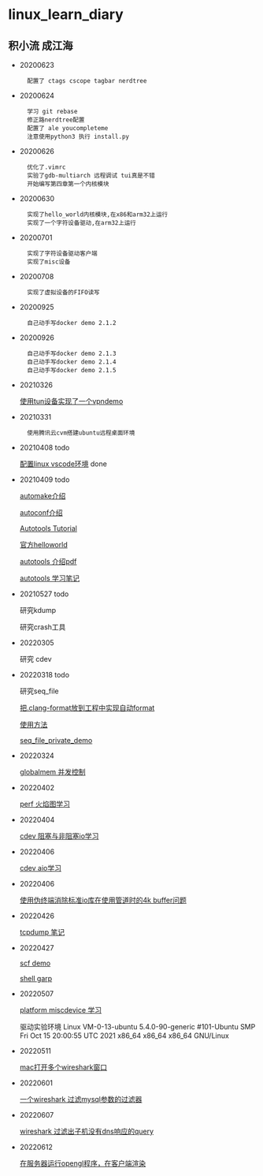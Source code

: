 # linux_learn_diary

## 积小流 成江海

* 20200623

  
        配置了 ctags cscope tagbar nerdtree


* 20200624


        学习 git rebase
        修正路nerdtree配置
        配置了 ale youcompleteme
        注意使用python3 执行 install.py


* 20200626


        优化了.vimrc
        实验了gdb-multiarch 远程调试 tui真是不错
        开始编写第四章第一个内核模块


* 20200630

    
        实现了hello_world内核模块,在x86和arm32上运行
        实现了一个字符设备驱动,在arm32上运行

* 20200701

        实现了字符设备驱动客户端
        实现了misc设备

* 20200708

        实现了虚拟设备的FIFO读写

* 20200925

        自己动手写docker demo 2.1.2

* 20200926

        自己动手写docker demo 2.1.3
        自己动手写docker demo 2.1.4
        自己动手写docker demo 2.1.5

* 20210326

    [使用tun设备实现了一个vpndemo](https://github.com/freelw/vpndemo)

* 20210331

        使用腾讯云cvm搭建ubuntu远程桌面环境

* 20210408 todo

    [配置linux vscode环境](https://code.visualstudio.com/docs/cpp/config-linux) done

* 20210409 todo

    [automake介绍](http://www.gnu.org/software/automake/manual/automake.html#Modernize-AM_005fINIT_005fAUTOMAKE-invocation)

    [autoconf介绍](https://www.gnu.org/savannah-checkouts/gnu/autoconf/manual/autoconf-2.70/autoconf.html#Top)

    [Autotools Tutorial](https://www.lrde.epita.fr/~adl/autotools.html)

    [官方helloworld](https://www.gnu.org/software/automake/manual/html_node/Hello-World.html#Hello-World)

    [autotools 介绍pdf](https://www.lrde.epita.fr/~adl/dl/autotools.pdf)

    [autotools 学习笔记](https://github.com/freelw/linux_learn_diary/blob/master/amhello/readme.md)

* 20210527 todo

    研究kdump

    研究crash工具

* 20220305

    研究 cdev

* 20220318 todo

    研究seq_file

    [把.clang-format放到工程中实现自动format](https://gitee.com/freelw/linux_learn_diary/blob/master/.clang-format)
    
    [使用方法](https://zhuanlan.zhihu.com/p/356143396)

    [seq_file_private_demo](https://gitee.com/freelw/linux_learn_diary/tree/master/seq_file_private_demo)

* 20220324 

    [globalmem 并发控制](https://gitee.com/freelw/linux_learn_diary/tree/master/cdev)

* 20220402

    [perf 火焰图学习](https://gitee.com/freelw/linux_learn_diary/tree/master/perf_flame)

* 20220404

    [cdev 阻塞与非阻塞io学习](https://gitee.com/freelw/linux_learn_diary/tree/master/cdev_fifo)

* 20220406

    [cdev aio学习](https://gitee.com/freelw/linux_learn_diary/tree/master/cdev_fifo_aio)

* 20220406

    [使用伪终端消除标准io库在使用管道时的4k buffer问题](https://gitee.com/freelw/linux_learn_diary/tree/master/pty_test)

* 20220426

    [tcpdump 笔记](https://gitee.com/freelw/linux_learn_diary/tree/master/tcpdump)

* 20220427

    [scf demo](https://gitee.com/freelw/linux_learn_diary/tree/master/scf)

    [shell garp](https://gitee.com/freelw/linux_learn_diary/tree/master/shell_garp)

* 20220507

    [platform miscdevice 学习](https://gitee.com/freelw/linux_learn_diary/tree/master/cdev_fifo_platform_misc)

    驱动实验环境
    Linux VM-0-13-ubuntu 5.4.0-90-generic #101-Ubuntu SMP Fri Oct 15 20:00:55 UTC 2021 x86_64 x86_64 x86_64 GNU/Linux

* 20220511

    [mac打开多个wireshark窗口](https://gitee.com/freelw/linux_learn_diary/tree/master/mac_multi_wireshark_window)

* 20220601

    [一个wireshark 过滤mysql参数的过滤器](https://gitee.com/freelw/linux_learn_diary/tree/master/wireshark_mysql)

* 20220607

    [wireshark 过滤出子机没有dns响应的query](https://gitee.com/freelw/linux_learn_diary/tree/master/wireshark_dns)

* 20220612

    [在服务器运行opengl程序，在客户端渲染](https://gitee.com/freelw/linux_learn_diary/tree/master/opengl_xforwarding)
